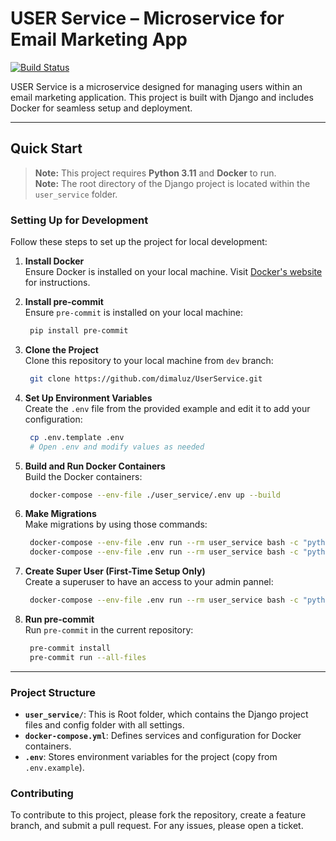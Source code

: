 # USER Service – Microservice for Email Marketing App

[![Build Status](https://github.com/dimaluz/UserService/actions/workflows/pytest.yaml/badge.svg)](https://github.com/dimaluz/UserService/actions/workflows/pytest.yaml)


USER Service is a microservice designed for managing users within an email marketing application. This project is built with Django and includes Docker for seamless setup and deployment.

---

## Quick Start

> **Note:** This project requires **Python 3.11** and **Docker** to run.  
> **Note:** The root directory of the Django project is located within the `user_service` folder.

### Setting Up for Development

Follow these steps to set up the project for local development:

1. **Install Docker**  
   Ensure Docker is installed on your local machine. Visit [Docker's website](https://www.docker.com/get-started) for instructions.

2. **Install pre-commit**  
   Ensure `pre-commit` is installed on your local machine:
   ```bash
    pip install pre-commit
   ```
3. **Clone the Project**  
   Clone this repository to your local machine from `dev` branch:
   ```bash
    git clone https://github.com/dimaluz/UserService.git
   ```
4. **Set Up Environment Variables**  
   Create the `.env` file from the provided example and edit it to add your configuration:
   ```bash
    cp .env.template .env
    # Open .env and modify values as needed
   ```
5. **Build and Run Docker Containers**  
   Build the Docker containers:
   ```bash
    docker-compose --env-file ./user_service/.env up --build
   ```
6. **Make Migrations**  
   Make migrations by using those commands:
   ```bash
    docker-compose --env-file .env run --rm user_service bash -c "python manage.py makemigrations"
    docker-compose --env-file .env run --rm user_service bash -c "python manage.py migrate"
   ```
7. **Create Super User (First-Time Setup Only)**  
   Create a superuser to have an access to your admin pannel:
   ```bash
    docker-compose --env-file .env run --rm user_service bash -c "python manage.py createsuperuser"
   ```
8. **Run pre-commit**  
   Run `pre-commit` in the current repository:
   ```bash
    pre-commit install
    pre-commit run --all-files
   ```

---

### Project Structure

- **`user_service/`**: This is Root folder, which contains the Django project files and config folder with all settings.
- **`docker-compose.yml`**: Defines services and configuration for Docker containers.
- **`.env`**: Stores environment variables for the project (copy from `.env.example`).

### Contributing

To contribute to this project, please fork the repository, create a feature branch, and submit a pull request. For any issues, please open a ticket.
